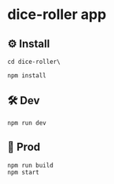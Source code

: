 # dice-roller app

## ⚙️ Install

```shell
cd dice-roller\

npm install
```

## 🛠️ Dev

```shell
npm run dev
```

## 🚀 Prod

```shell
npm run build
npm start
```
